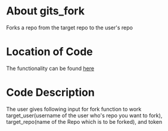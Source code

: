 # About gits_fork

Forks a repo from the target repo to the user's repo

# Location of Code

The functionality can be found [here](https://github.com/psvkaushik/Group50_Proj2/blob/main/src/gits_fork.py)

# Code Description

The user gives following input for fork function to work target_user(username of the user who's repo you want to fork), target_repo(name of the Repo which is to be forked),
and token
